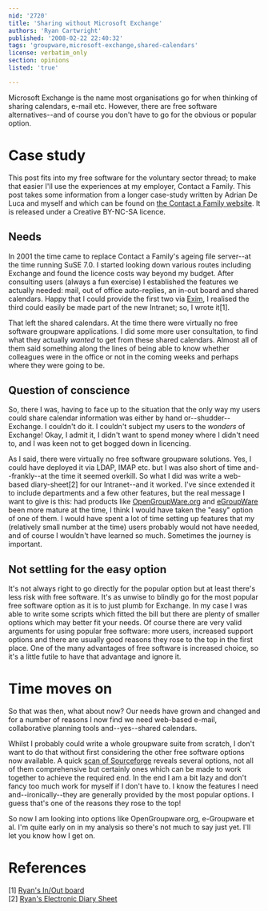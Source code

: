 ```yaml
---
nid: '2720'
title: 'Sharing without Microsoft Exchange'
authors: 'Ryan Cartwright'
published: '2008-02-22 22:40:32'
tags: 'groupware,microsoft-exchange,shared-calendars'
license: verbatim_only
section: opinions
listed: 'true'

---
```

Microsoft Exchange is the name most organisations go for when thinking of sharing calendars, e-mail etc. However, there are free software alternatives--and of course you don't have to go for the obvious or popular option.

<!--break-->

# Case study

This post fits into my free software for the voluntary sector thread; to make that easier I'll use the experiences at my employer, Contact a Family. This post takes some information from a longer case-study written by Adrian De Luca and myself and which can be found on [the Contact a Family website](http://www.cafamily.org.uk/oss/#casestudy). It is released under a Creative BY-NC-SA licence.

## Needs

In 2001 the time came to replace Contact a Family's ageing file server--at the time running SuSE 7.0. I started looking down various routes including Exchange and found the licence costs way beyond my budget. After consulting users (always a fun exercise) I established the features we actually needed: mail, out of office auto-replies, an in-out board and shared calendars. Happy that I could provide the first two via [Exim](http://www.exim.org), I realised the third could easily be made part of the new Intranet; so, I wrote it[1].

That left the shared calendars. At the time there were virtually no free software groupware applications. I did some more user consultation, to find what they actually _wanted_ to get from these shared calendars. Almost all of them said something along the lines of being able to know whether colleagues were in the office or not in the coming weeks and perhaps where they were going to be.

## Question of conscience

So, there I was, having to face up to the situation that the only way my users could share calendar information was either by hand or--shudder--Exchange. I couldn't do it. I couldn't subject my users to the _wonders_ of Exchange! Okay, I admit it, I didn't want to spend money where I didn't need to, and I was keen not to get bogged down in licencing.

As I said, there were virtually no free software groupware solutions. Yes, I could have deployed it via LDAP, IMAP etc. but I was also short of time and--frankly--at the time it seemed overkill. So what I did was write a web-based diary-sheet[2] for our Intranet--and it worked. I've since extended it to include departments and a few other features, but the real message I want to give is this: had products like [OpenGroupWare.org](http://www.opengroupware.org) and [eGroupWare](http://www.egroupware.org) been more mature at the time, I think I would have taken the "easy" option of one of them. I would have spent a lot of time setting up features that my (relatively small number at the time) users probably would not have needed, and of course I wouldn't have learned so much. Sometimes the journey is important.

## Not settling for the easy option

It's not always right to go directly for the popular option but at least there's less risk with free software. It's as unwise to blindly go for the most popular free software option as it is to just plumb for Exchange. In my case I was able to write some scripts which fitted the bill but there are plenty of smaller options which may better fit your needs. Of course there are very valid arguments for using popular free software: more users, increased support options and there are usually good reasons they rose to the top in the first place. One of the many advantages of free software is increased choice, so it's a little futile to have that advantage and ignore it.

# Time moves on

So that was then, what about now? Our needs have grown and changed and for a  number of reasons I now find we need web-based e-mail, collaborative planning tools and--yes--shared calendars.

Whilst I probably could write a whole groupware suite from scratch, I don't want to do that without first considering the other free software options now available. A quick [scan of Sourceforge]( http://sourceforge.net/search/?words=groupware) reveals several options, not all of them comprehensive but certainly ones which can be made to work together to achieve the required end. In the end I am a bit lazy and don't fancy too much work for myself if I don't have to. I know the features I need and--ironically--they are generally provided by the most popular options. I guess that's one of the reasons they rose to the top!

So now I am looking into options like OpenGroupware.org, e-Groupware et al. I'm quite early on in my analysis so there's not much to say just yet. I'll let you know how I get on.

# References

[1] [Ryan's In/Out board](http://ryansiob.sourceforge.net)  
[2] [Ryan's Electronic Diary Sheet](http://ryanseds.sourceforge.net)
